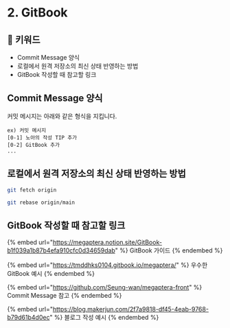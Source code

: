 # 2. GitBook

## :whale2: 키워드

* Commit Message 양식
* 로컬에서 원격 저장소의 최신 상태 반영하는 방법
* GitBook 작성할 때 참고할 링크

## Commit Message 양식

커밋 메시지는 아래와 같은 형식을 지킵니다.

```
ex) 커밋 메시지
[0-1] 노아의 작성 TIP 추가
[0-2] GitBook 추가
...
```

## 로컬에서 원격 저장소의 최신 상태 반영하는 방법

```bash
git fetch origin

git rebase origin/main
```

## GitBook 작성할 때 참고할 링크

{% embed url="https://megaptera.notion.site/GitBook-b1f039a1b87b4efa910cfc0d34659dab" %}
GitBook 가이드
{% endembed %}

{% embed url="https://tmddhks0104.gitbook.io/megaptera/" %}
우수한 GitBook 예시
{% endembed %}

{% embed url="https://github.com/Seung-wan/megaptera-front" %}
Commit Message 참고&#x20;
{% endembed %}

{% embed url="https://blog.makerjun.com/2f7a9818-df45-4eab-9768-b79d61b4d0ec" %}
블로그 작성 예시
{% endembed %}

